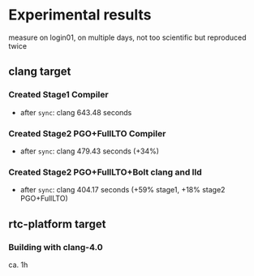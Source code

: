 # Experimental results

measure on login01, on multiple days, not too scientific but reproduced twice

## clang target

### Created Stage1 Compiler

- after `sync`: clang 643.48 seconds

### Created Stage2 PGO+FullLTO Compiler

- after `sync`: clang 479.43 seconds (+34%)

### Created Stage2 PGO+FullLTO+Bolt clang and lld

- after `sync`: clang 404.17 seconds (+59% stage1, +18% stage2 PGO+FullLTO)

## rtc-platform target

### Building with clang-4.0

ca. 1h
